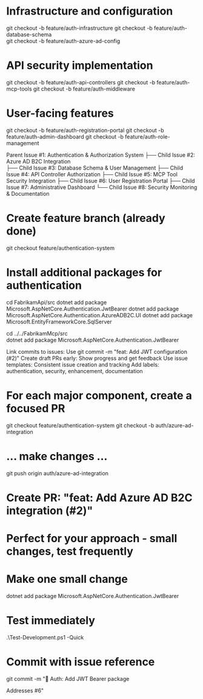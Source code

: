 # Infrastructure and configuration
git checkout -b feature/auth-infrastructure
git checkout -b feature/auth-database-schema  
git checkout -b feature/auth-azure-ad-config

# API security implementation
git checkout -b feature/auth-api-controllers
git checkout -b feature/auth-mcp-tools
git checkout -b feature/auth-middleware

# User-facing features
git checkout -b feature/auth-registration-portal
git checkout -b feature/auth-admin-dashboard
git checkout -b feature/auth-role-management

Parent Issue #1: Authentication & Authorization System
├── Child Issue #2: Azure AD B2C Integration  
├── Child Issue #3: Database Schema & User Management
├── Child Issue #4: API Controller Authorization
├── Child Issue #5: MCP Tool Security Integration
├── Child Issue #6: User Registration Portal
├── Child Issue #7: Administrative Dashboard
└── Child Issue #8: Security Monitoring & Documentation

# Create feature branch (already done)
git checkout feature/authentication-system

# Install additional packages for authentication
cd FabrikamApi/src
dotnet add package Microsoft.AspNetCore.Authentication.JwtBearer
dotnet add package Microsoft.AspNetCore.Authentication.AzureADB2C.UI
dotnet add package Microsoft.EntityFrameworkCore.SqlServer

cd ../../FabrikamMcp/src  
dotnet add package Microsoft.AspNetCore.Authentication.JwtBearer

Link commits to issues: Use git commit -m "feat: Add JWT configuration (#2)"
Create draft PRs early: Show progress and get feedback
Use issue templates: Consistent issue creation and tracking
Add labels: authentication, security, enhancement, documentation

# For each major component, create a focused PR
git checkout feature/authentication-system
git checkout -b auth/azure-ad-integration
# ... make changes ...
git push origin auth/azure-ad-integration
# Create PR: "feat: Add Azure AD B2C integration (#2)"

# Perfect for your approach - small changes, test frequently
# Make one small change
dotnet add package Microsoft.AspNetCore.Authentication.JwtBearer

# Test immediately  
.\Test-Development.ps1 -Quick

# Commit with issue reference
git commit -m "🔐 Auth: Add JWT Bearer package

Addresses #6"